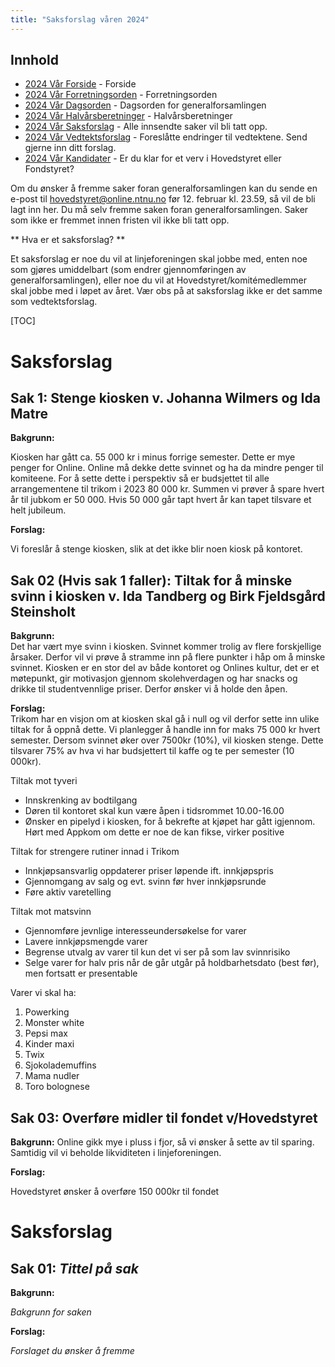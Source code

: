 ```yaml
---
title: "Saksforslag våren 2024"
---
```


## Innhold
* [2024 Vår Forside](/wiki/online/generalforsamlingen/genfors2024v)   - Forside
* [2024 Vår Forretningsorden](/wiki/online/generalforsamlingen/genfors2024v/forretningsorden) - Forretningsorden
* [2024 Vår Dagsorden](/wiki/online/generalforsamlingen/genfors2024v/dagsorden) - Dagsorden for generalforsamlingen
* [2024 Vår Halvårsberetninger](/wiki/online/generalforsamlingen/genfors2024V/aarsberetninger) - Halvårsberetninger
* [2024 Vår Saksforslag](/wiki/online/generalforsamlingen/genfors2024v/saksforslag) - Alle innsendte saker vil bli tatt opp.
* [2024 Vår Vedtektsforslag](/wiki/online/generalforsamlingen/genfors2024v/vedtekstforslag) - Foreslåtte endringer til vedtektene. Send gjerne inn ditt forslag.
* [2024 Vår Kandidater](/wiki/online/generalforsamlingen/genfors2024v/valg) - Er du klar for et verv i Hovedstyret eller Fondstyret?

Om du ønsker å fremme saker foran generalforsamlingen kan du sende en e-post til hovedstyret@online.ntnu.no før 12. februar kl. 23.59, så vil de bli lagt inn her. Du må selv fremme saken foran generalforsamlingen. Saker som ikke er fremmet innen fristen vil ikke bli tatt opp. 

** Hva er et saksforslag? **

Et saksforslag er noe du vil at linjeforeningen skal jobbe med, enten noe som gjøres umiddelbart (som endrer gjennomføringen av generalforsamlingen), eller noe du vil at Hovedstyret/komitémedlemmer skal jobbe med i løpet av året. Vær obs på at saksforslag ikke er det samme som vedtektsforslag.

[TOC]
# Saksforslag 

## Sak 1: Stenge kiosken v. Johanna Wilmers og Ida Matre

**Bakgrunn:**  

Kiosken har gått ca. 55 000 kr i minus forrige semester. Dette er mye penger for Online. Online må dekke dette svinnet og ha da mindre penger til komiteene. For å sette dette i perspektiv så er budsjettet til alle arrangementene til trikom i 2023 80 000 kr. Summen vi prøver å spare hvert år til jubkom er 50 000. Hvis 50 000 går tapt hvert år kan tapet tilsvare et helt jubileum. 

**Forslag:**  

Vi foreslår å stenge kiosken, slik at det ikke blir noen kiosk på kontoret.


## Sak 02 (Hvis sak 1 faller): Tiltak for å minske svinn i kiosken v. Ida Tandberg og Birk Fjeldsgård Steinsholt

**Bakgrunn:**  
Det har vært mye svinn i kiosken. Svinnet kommer trolig av flere forskjellige årsaker. Derfor vil vi prøve å stramme inn på flere punkter i håp om å minske svinnet. Kiosken er en stor del av både kontoret og Onlines kultur, det er et møtepunkt, gir motivasjon gjennom skolehverdagen og har snacks og drikke til studentvennlige priser. Derfor ønsker vi å holde den åpen. 
 
**Forslag:**  
Trikom har en visjon om at kiosken skal gå i null og vil derfor sette inn ulike tiltak for å oppnå dette. Vi planlegger å handle inn for maks 75 000 kr hvert semester. Dersom svinnet øker over 7500kr  (10%), vil kiosken stenge. Dette tilsvarer 75% av hva vi har budsjettert til kaffe og te per semester (10 000kr).

Tiltak mot tyveri

- Innskrenking av bodtilgang
- Døren til kontoret skal kun være åpen i tidsrommet 10.00-16.00
- Ønsker en pipelyd i kiosken, for å bekrefte at kjøpet har gått igjennom. Hørt med Appkom om dette er noe de kan fikse, virker positive

Tiltak for strengere rutiner innad i Trikom

- Innkjøpsansvarlig oppdaterer priser løpende ift. innkjøpspris
- Gjennomgang av salg og evt. svinn før hver innkjøpsrunde
- Føre aktiv varetelling

Tiltak mot matsvinn

 - Gjennomføre jevnlige interesseundersøkelse for varer
 - Lavere innkjøpsmengde varer
 - Begrense utvalg av varer til kun det vi ser på som lav svinnrisiko
 - Selge varer for halv pris når de går utgår på holdbarhetsdato (best før), men fortsatt er presentable

Varer vi skal ha:

1. Powerking
2. Monster white
3. Pepsi max
4. Kinder maxi
5. Twix
6. Sjokolademuffins
7. Mama nudler
8. Toro bolognese



## Sak 03: Overføre midler til fondet v/Hovedstyret

**Bakgrunn:**  Online gikk mye i pluss i fjor, så vi ønsker å sette av til sparing. Samtidig vil vi beholde likviditeten i linjeforeningen. 



**Forslag:**  

Hovedstyret ønsker å overføre 150 000kr til fondet


# Saksforslag 

## Sak 01: _Tittel på sak_

**Bakgrunn:**  

_Bakgrunn for saken_

**Forslag:**  

_Forslaget du ønsker å fremme_